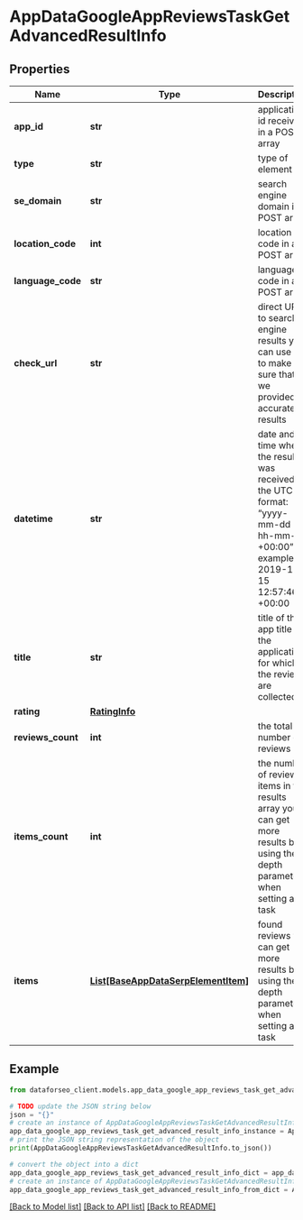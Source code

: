 # AppDataGoogleAppReviewsTaskGetAdvancedResultInfo


## Properties

Name | Type | Description | Notes
------------ | ------------- | ------------- | -------------
**app_id** | **str** | application id received in a POST array | [optional] 
**type** | **str** | type of element | [optional] 
**se_domain** | **str** | search engine domain in a POST array | [optional] 
**location_code** | **int** | location code in a POST array | [optional] 
**language_code** | **str** | language code in a POST array | [optional] 
**check_url** | **str** | direct URL to search engine results you can use it to make sure that we provided accurate results | [optional] 
**datetime** | **str** | date and time when the result was received in the UTC format: “yyyy-mm-dd hh-mm-ss +00:00” example: 2019-11-15 12:57:46 +00:00 | [optional] 
**title** | **str** | title of the app title of the application for which the reviews are collected | [optional] 
**rating** | [**RatingInfo**](RatingInfo.md) |  | [optional] 
**reviews_count** | **int** | the total number of reviews | [optional] 
**items_count** | **int** | the number of reviews items in the results array you can get more results by using the depth parameter when setting a task | [optional] 
**items** | [**List[BaseAppDataSerpElementItem]**](BaseAppDataSerpElementItem.md) | found reviews you can get more results by using the depth parameter when setting a task | [optional] 

## Example

```python
from dataforseo_client.models.app_data_google_app_reviews_task_get_advanced_result_info import AppDataGoogleAppReviewsTaskGetAdvancedResultInfo

# TODO update the JSON string below
json = "{}"
# create an instance of AppDataGoogleAppReviewsTaskGetAdvancedResultInfo from a JSON string
app_data_google_app_reviews_task_get_advanced_result_info_instance = AppDataGoogleAppReviewsTaskGetAdvancedResultInfo.from_json(json)
# print the JSON string representation of the object
print(AppDataGoogleAppReviewsTaskGetAdvancedResultInfo.to_json())

# convert the object into a dict
app_data_google_app_reviews_task_get_advanced_result_info_dict = app_data_google_app_reviews_task_get_advanced_result_info_instance.to_dict()
# create an instance of AppDataGoogleAppReviewsTaskGetAdvancedResultInfo from a dict
app_data_google_app_reviews_task_get_advanced_result_info_from_dict = AppDataGoogleAppReviewsTaskGetAdvancedResultInfo.from_dict(app_data_google_app_reviews_task_get_advanced_result_info_dict)
```
[[Back to Model list]](../README.md#documentation-for-models) [[Back to API list]](../README.md#documentation-for-api-endpoints) [[Back to README]](../README.md)


